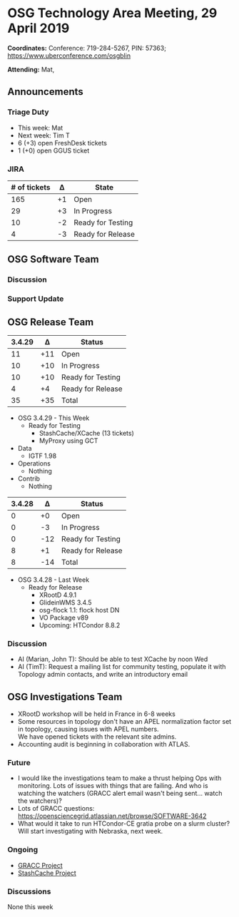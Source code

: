 # OSG Technology Area Meeting, 29 April 2019

**Coordinates:** Conference: 719-284-5267, PIN: 57363; <https://www.uberconference.com/osgblin>

**Attending:** Mat, 


## Announcements


### Triage Duty

-   This week: Mat
-   Next week: Tim T
-   6 (+3) open FreshDesk tickets
-   1 (+0) open GGUS ticket


### JIRA

| # of tickets | &Delta; | State             |
|------------- |-------- |------------------ |
| 165          | +1      | Open              |
| 29           | +3      | In Progress       |
| 10           | -2      | Ready for Testing |
| 4            | -3      | Ready for Release |


## OSG Software Team



### Discussion



### Support Update



## OSG Release Team

| 3.4.29 | &Delta; | Status            |
|------- |-------- |------------------ |
| 11     | +11     | Open              |
| 10     | +10     | In Progress       |
| 10     | +10     | Ready for Testing |
| 4      | +4      | Ready for Release |
| 35     | +35     | Total             |

-   OSG 3.4.29 - This Week
    -   Ready for Testing
        -   StashCache/XCache (13 tickets)
        -   MyProxy using GCT
-   Data
    -   IGTF 1.98
-   Operations
    -   Nothing
-   Contrib
    -   Nothing

| 3.4.28 | &Delta; | Status            |
|------- |-------- |------------------ |
| 0      | +0      | Open              |
| 0      | -3      | In Progress       |
| 0      | -12     | Ready for Testing |
| 8      | +1      | Ready for Release |
| 8      | -14     | Total             |

-   OSG 3.4.28 - Last Week
    -   Ready for Release
        -   XRootD 4.9.1
        -   GlideinWMS 3.4.5
        -   osg-flock 1.1: flock host DN
        -   VO Package v89
        -   Upcoming: HTCondor 8.8.2


### Discussion

-   AI (Marian, John T): Should be able to test XCache by noon Wed
-   AI (TimT): Request a mailing list for community testing, populate it with Topology admin contacts, and write an introductory email


## OSG Investigations Team

-   XRootD workshop will be held in France in 6-8 weeks
-   Some resources in topology don't have an APEL normalization factor set in topology, causing issues with APEL numbers.  
    We have opened tickets with the relevant site admins.
-   Accounting audit is beginning in collaboration with ATLAS.


### Future

-   I would like the investigations team to make a thrust helping Ops with monitoring.  Lots of issues with things that are failing.  And who is watching the watchers (GRACC alert email wasn't being sent... watch the watchers)?
-   Lots of GRACC questions: <https://opensciencegrid.atlassian.net/browse/SOFTWARE-3642>
-   What would it take to run HTCondor-CE gratia probe on a slurm cluster?  Will start investigating with Nebraska, next week.


### Ongoing

-   [GRACC Project](https://opensciencegrid.atlassian.net/projects/GRACC)
-   [StashCache Project](http://opensciencegrid.org/docs/data/stashcache/overview/)


### Discussions

None this week
